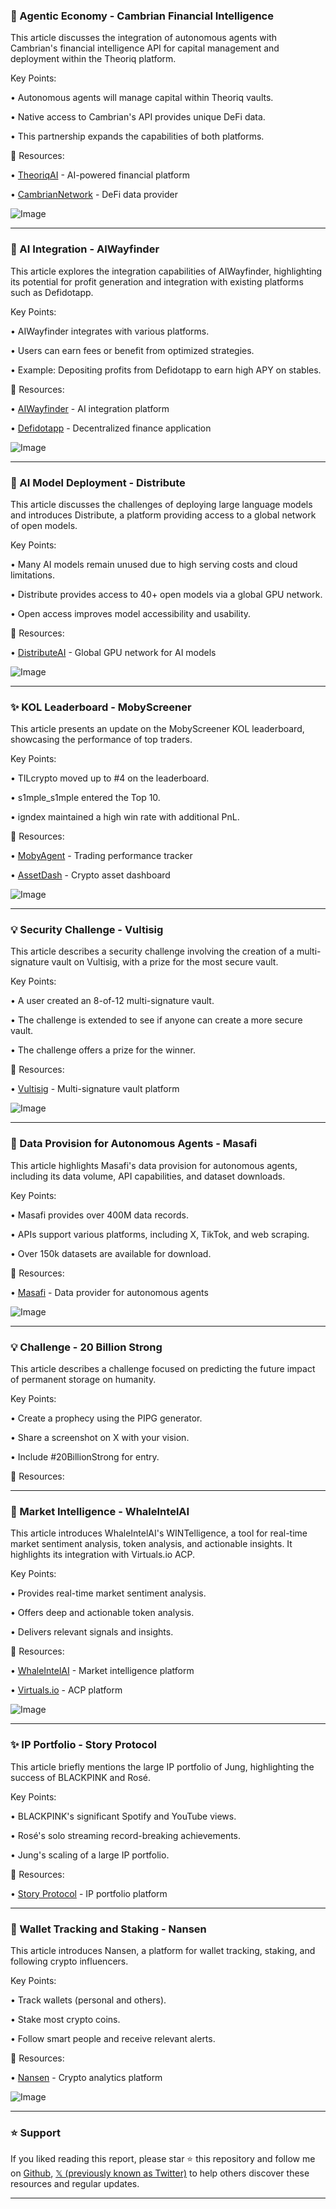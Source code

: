 ### 🤖 Agentic Economy - Cambrian Financial Intelligence

This article discusses the integration of autonomous agents with Cambrian's financial intelligence API for capital management and deployment within the Theoriq platform.

Key Points:

• Autonomous agents will manage capital within Theoriq vaults.


• Native access to Cambrian's API provides unique DeFi data.


• This partnership expands the capabilities of both platforms.


🔗 Resources:

• [TheoriqAI](https://x.com/TheoriqAI) - AI-powered financial platform


• [CambrianNetwork](https://x.com/CambrianNetwork) - DeFi data provider


![Image](https://pbs.twimg.com/tweet_video_thumb/GzcCviiW8AArkRU.jpg)

---
### 🚀 AI Integration - AIWayfinder

This article explores the integration capabilities of AIWayfinder, highlighting its potential for profit generation and integration with existing platforms such as Defidotapp.

Key Points:

• AIWayfinder integrates with various platforms.


• Users can earn fees or benefit from optimized strategies.


• Example: Depositing profits from Defidotapp to earn high APY on stables.


🔗 Resources:

• [AIWayfinder](https://x.com/AIWayfinder) - AI integration platform


• [Defidotapp](https://x.com/defidotapp) - Decentralized finance application


![Image](https://pbs.twimg.com/media/GzdI8CPaEAAdPoj?format=jpg&name=small)

---
### 🤖 AI Model Deployment - Distribute

This article discusses the challenges of deploying large language models and introduces Distribute, a platform providing access to a global network of open models.

Key Points:

• Many AI models remain unused due to high serving costs and cloud limitations.


• Distribute provides access to 40+ open models via a global GPU network.


• Open access improves model accessibility and usability.


🔗 Resources:

• [DistributeAI](https://x.com/distributeai) - Global GPU network for AI models


![Image](https://pbs.twimg.com/media/GzdPVX9WcAA_Bwc?format=jpg&name=small)

---
### ✨ KOL Leaderboard - MobyScreener

This article presents an update on the MobyScreener KOL leaderboard, showcasing the performance of top traders.

Key Points:

• TILcrypto moved up to #4 on the leaderboard.


• s1mple_s1mple entered the Top 10.


• igndex maintained a high win rate with additional PnL.


🔗 Resources:

• [MobyAgent](https://x.com/mobyagent) - Trading performance tracker


• [AssetDash](https://x.com/assetdash) - Crypto asset dashboard


![Image](https://pbs.twimg.com/media/GzczCjVW4AANIF6?format=jpg&name=small)

---
### 💡 Security Challenge - Vultisig

This article describes a security challenge involving the creation of a multi-signature vault on Vultisig, with a prize for the most secure vault.

Key Points:

• A user created an 8-of-12 multi-signature vault.


• The challenge is extended to see if anyone can create a more secure vault.


• The challenge offers a prize for the winner.


🔗 Resources:

• [Vultisig](https://x.com/vultisig) - Multi-signature vault platform


![Image](https://pbs.twimg.com/media/Gzb8meCWoAA3otu?format=jpg&name=medium)

---
### 🤖 Data Provision for Autonomous Agents - Masafi

This article highlights Masafi's data provision for autonomous agents, including its data volume, API capabilities, and dataset downloads.

Key Points:

• Masafi provides over 400M data records.


• APIs support various platforms, including X, TikTok, and web scraping.


• Over 150k datasets are available for download.


🔗 Resources:

• [Masafi](https://x.com/getmasafi) - Data provider for autonomous agents


![Image](https://pbs.twimg.com/media/Gy-mxbZWUAARK2e?format=jpg&name=small)

---
### 💡 Challenge - 20 Billion Strong

This article describes a challenge focused on predicting the future impact of permanent storage on humanity.

Key Points:

• Create a prophecy using the PIPG generator.


• Share a screenshot on X with your vision.


• Include #20BillionStrong for entry.


🔗 Resources:


---
### 🤖 Market Intelligence - WhaleIntelAI

This article introduces WhaleIntelAI's WINTelligence, a tool for real-time market sentiment analysis, token analysis, and actionable insights.  It highlights its integration with Virtuals.io ACP.

Key Points:

• Provides real-time market sentiment analysis.


• Offers deep and actionable token analysis.


• Delivers relevant signals and insights.


🔗 Resources:

• [WhaleIntelAI](https://x.com/WhaleintelAI) - Market intelligence platform


• [Virtuals.io](https://x.com/virtuals_io) - ACP platform


![Image](https://pbs.twimg.com/amplify_video_thumb/1961057138144366592/img/KM9sltJRPVHkrRiA.jpg)

---
### ✨ IP Portfolio - Story Protocol

This article briefly mentions the large IP portfolio of Jung, highlighting the success of BLACKPINK and Rosé.

Key Points:

• BLACKPINK's significant Spotify and YouTube views.


• Rosé's solo streaming record-breaking achievements.


• Jung's scaling of a large IP portfolio.


🔗 Resources:

• [Story Protocol](https://x.com/StoryProtocol) - IP portfolio platform


---
### 🚀 Wallet Tracking and Staking - Nansen

This article introduces Nansen, a platform for wallet tracking, staking, and following crypto influencers.

Key Points:

• Track wallets (personal and others).


• Stake most crypto coins.


• Follow smart people and receive relevant alerts.


🔗 Resources:

• [Nansen](https://x.com/nansen_ai) - Crypto analytics platform


![Image](https://pbs.twimg.com/media/GzXlRBWX0AAwHvb?format=png&name=360x360)


---

### ⭐️ Support

If you liked reading this report, please star ⭐️ this repository and follow me on [Github](https://github.com/Drix10), [𝕏 (previously known as Twitter)](https://x.com/DRIX_10_) to help others discover these resources and regular updates.

---